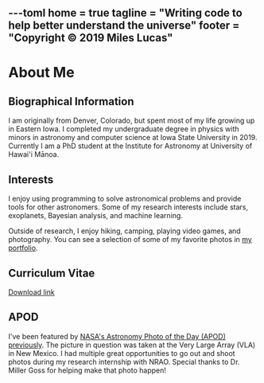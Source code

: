 ---toml
home = true
tagline = "Writing code to help better understand the universe"
footer = "Copyright © 2019 Miles Lucas"
---

# About Me

## Biographical Information

I am originally from Denver, Colorado, but spent most of my life growing up in Eastern Iowa. I completed my undergraduate degree in physics with minors in astronomy and computer science at Iowa State University in 2019. Currently I am a PhD student at the Institute for Astronomy at University of Hawai'i Mānoa.

## Interests

I enjoy using programming to solve astronomical problems and provide tools for other astronomers. Some of my research interests include stars, exoplanets, Bayesian analysis, and machine learning.

Outside of research, I enjoy hiking, camping, playing video games, and photography. You can see a selection of some of my favorite photos in [my portfolio](https://portfolio.mileslucas.com).

## Curriculum Vitae

[Download link](/CV.pdf)

## APOD

I've been featured by [NASA's Astronomy Photo of the Day (APOD) previously](https://apod.nasa.gov/apod/ap180713.html). The picture in question was taken at the Very Large Array (VLA) in New Mexico. I had multiple great opportunities to go out and shoot photos during my research internship with NRAO. Special thanks to Dr. Miller Goss for helping make that photo happen!
